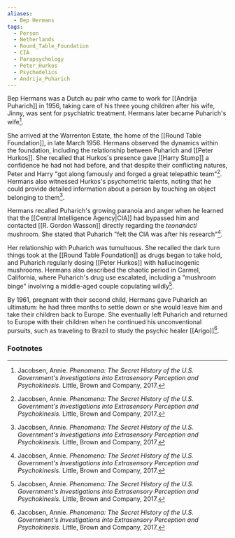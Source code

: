 ```yaml
---
aliases:
  - Bep Hermans
tags:
  - Person
  - Netherlands
  - Round_Table_Foundation
  - CIA
  - Parapsychology
  - Peter_Hurkos
  - Psychedelics
  - Andrija_Puharich
---
```

Bep Hermans was a Dutch au pair who came to work for [[Andrija Puharich]] in 1956, taking care of his three young children after his wife, Jinny, was sent for psychiatric treatment. Hermans later became Puharich's wife[^1].

She arrived at the Warrenton Estate, the home of the [[Round Table Foundation]], in late March 1956. Hermans observed the dynamics within the foundation, including the relationship between Puharich and [[Peter Hurkos]]. She recalled that Hurkos's presence gave [[Harry Stump]] a confidence he had not had before, and that despite their conflicting natures, Peter and Harry "got along famously and forged a great telepathic team"[^1]. Hermans also witnessed Hurkos's psychometric talents, noting that he could provide detailed information about a person by touching an object belonging to them[^1].

Hermans recalled Puharich's growing paranoia and anger when he learned that the [[Central Intelligence Agency|CIA]] had bypassed him and contacted [[R. Gordon Wasson]] directly regarding the *teonanáctl* mushroom. She stated that Puharich "felt the CIA was after his research"[^1].

Her relationship with Puharich was tumultuous. She recalled the dark turn things took at the [[Round Table Foundation]] as drugs began to take hold, and Puharich regularly dosing [[Peter Hurkos]] with hallucinogenic mushrooms. Hermans also described the chaotic period in Carmel, California, where Puharich's drug use escalated, including a "mushroom binge" involving a middle-aged couple copulating wildly[^1].

By 1961, pregnant with their second child, Hermans gave Puharich an ultimatum: he had three months to settle down or she would leave him and take their children back to Europe. She eventually left Puharich and returned to Europe with their children when he continued his unconventional pursuits, such as traveling to Brazil to study the psychic healer [[Arigo]][^1].

### Footnotes
[^1]: Jacobsen, Annie. *Phenomena: The Secret History of the U.S. Government's Investigations into Extrasensory Perception and Psychokinesis*. Little, Brown and Company, 2017.
